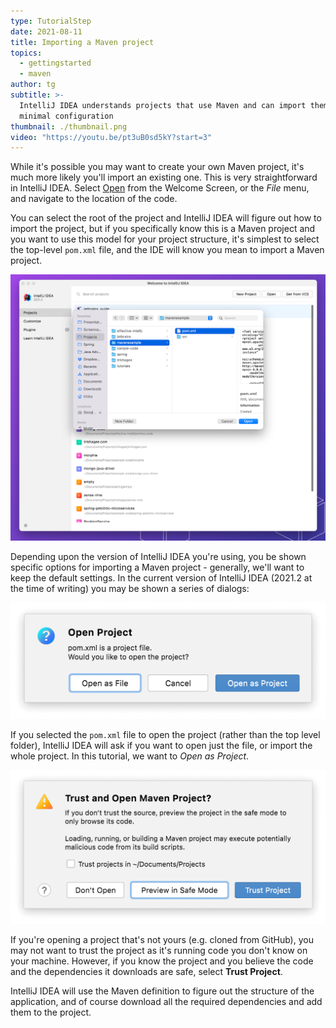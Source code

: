 ```yaml
---
type: TutorialStep
date: 2021-08-11
title: Importing a Maven project
topics:
  - gettingstarted
  - maven
author: tg
subtitle: >-
  IntelliJ IDEA understands projects that use Maven and can import them with
  minimal configuration
thumbnail: ./thumbnail.png
video: "https://youtu.be/pt3uB0sd5kY?start=3"
---
```


While it's possible you may want to create your own Maven project, it's much more likely you'll import an existing one. This is very straightforward in IntelliJ IDEA. Select [Open](https://www.jetbrains.com/help/idea/import-project-or-module-wizard.html#open-project) from the Welcome Screen, or the _File_ menu, and navigate to the location of the code.

You can select the root of the project and IntelliJ IDEA will figure out how to import the project, but if you specifically know this is a Maven project and you want to use this model for your project structure, it's simplest to select the top-level `pom.xml` file, and the IDE will know you mean to import a Maven project.

![](open.png)

Depending upon the version of IntelliJ IDEA you're using, you be shown specific options for importing a Maven project - generally, we'll want to keep the default settings. In the current version of IntelliJ IDEA (2021.2 at the time of writing) you may be shown a series of dialogs:

![](open-as-project.png)

If you selected the `pom.xml` file to open the project (rather than the top level folder), IntelliJ IDEA will ask if you want to open just the file, or import the whole project. In this tutorial, we want to _Open as Project_.

![](trust-project.png)

If you're opening a project that's not yours (e.g. cloned from GitHub), you may not want to trust the project as it's running code you don't know on your machine. However, if you know the project and you believe the code and the dependencies it downloads are safe, select **Trust Project**.

IntelliJ IDEA will use the Maven definition to figure out the structure of the application, and of course download all the required dependencies and add them to the project.
